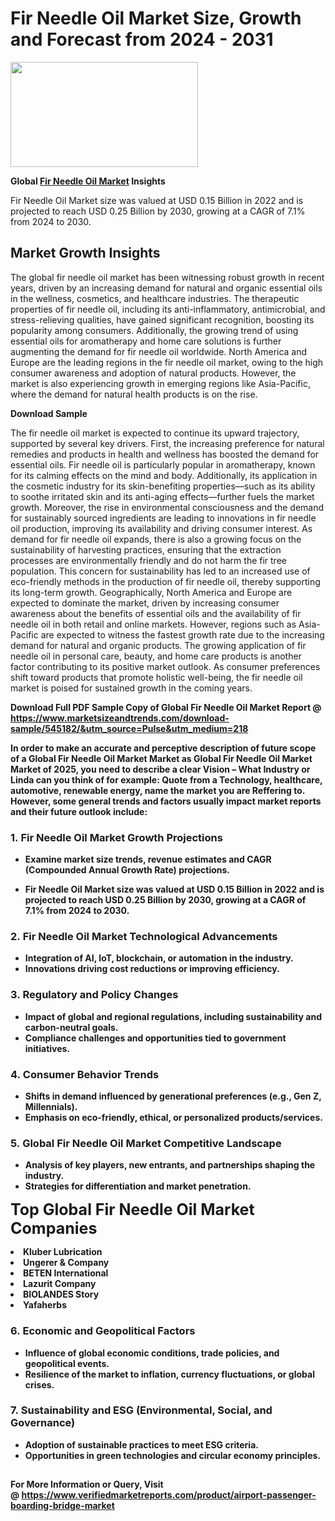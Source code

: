 <H1>Fir Needle Oil Market Size, Growth and Forecast from 2024 - 2031</H1><img class="aligncenter size-medium wp-image-584254" src="https://thirdeyenews.in/wp-content/uploads/2024/09/Global-Market-Research-300x168.jpeg" alt="" width="300" height="168" /><p><strong>Global&nbsp;<a href="https://www.marketsizeandtrends.com/download-sample/545182/&amp;utm_source=Pulse&amp;utm_medium=218">Fir Needle Oil Market</a> Insights</strong></p><p>Fir Needle Oil Market size was valued at USD 0.15 Billion in 2022 and is projected to reach USD 0.25 Billion by 2030, growing at a CAGR of 7.1% from 2024 to 2030.</p><p><h2>Market Growth Insights</h2> <p>The global fir needle oil market has been witnessing robust growth in recent years, driven by an increasing demand for natural and organic essential oils in the wellness, cosmetics, and healthcare industries. The therapeutic properties of fir needle oil, including its anti-inflammatory, antimicrobial, and stress-relieving qualities, have gained significant recognition, boosting its popularity among consumers. Additionally, the growing trend of using essential oils for aromatherapy and home care solutions is further augmenting the demand for fir needle oil worldwide. North America and Europe are the leading regions in the fir needle oil market, owing to the high consumer awareness and adoption of natural products. However, the market is also experiencing growth in emerging regions like Asia-Pacific, where the demand for natural health products is on the rise.</p> <p><strong>Download Sample</strong></p> <p>The fir needle oil market is expected to continue its upward trajectory, supported by several key drivers. First, the increasing preference for natural remedies and products in health and wellness has boosted the demand for essential oils. Fir needle oil is particularly popular in aromatherapy, known for its calming effects on the mind and body. Additionally, its application in the cosmetic industry for its skin-benefiting properties—such as its ability to soothe irritated skin and its anti-aging effects—further fuels the market growth. Moreover, the rise in environmental consciousness and the demand for sustainably sourced ingredients are leading to innovations in fir needle oil production, improving its availability and driving consumer interest. As demand for fir needle oil expands, there is also a growing focus on the sustainability of harvesting practices, ensuring that the extraction processes are environmentally friendly and do not harm the fir tree population. This concern for sustainability has led to an increased use of eco-friendly methods in the production of fir needle oil, thereby supporting its long-term growth. Geographically, North America and Europe are expected to dominate the market, driven by increasing consumer awareness about the benefits of essential oils and the availability of fir needle oil in both retail and online markets. However, regions such as Asia-Pacific are expected to witness the fastest growth rate due to the increasing demand for natural and organic products. The growing application of fir needle oil in personal care, beauty, and home care products is another factor contributing to its positive market outlook. As consumer preferences shift toward products that promote holistic well-being, the fir needle oil market is poised for sustained growth in the coming years. <p><strong></p><p><span class=""><strong>Download Full PDF Sample Copy of Global Fir Needle Oil Market Report</strong> @ <a href="https://www.marketsizeandtrends.com/download-sample/545182/&amp;utm_source=Pulse&amp;utm_medium=218" target="_blank">https://www.marketsizeandtrends.com/download-sample/545182/&amp;utm_source=Pulse&amp;utm_medium=218</a></span></p><p>In order to make an accurate and perceptive description of future scope of a Global&nbsp;Fir Needle Oil Market Market as Global&nbsp;Fir Needle Oil Market Market of 2025, you need to describe a clear Vision &ndash; What Industry or Linda can you think of for example: Quote from a Technology, healthcare, automotive, renewable energy, name the market you are Reffering to. However, some general trends and factors usually impact market reports and their future outlook include:</p><h3>1.&nbsp;<strong>Fir Needle Oil Market Growth Projections</strong></h3><ul><li>Examine market size trends, revenue estimates and CAGR (Compounded Annual Growth Rate) projections.</li><li><p>Fir Needle Oil Market size was valued at USD 0.15 Billion in 2022 and is projected to reach USD 0.25 Billion by 2030, growing at a CAGR of 7.1% from 2024 to 2030.</p></li></ul><h3>2.&nbsp;<strong>Fir Needle Oil Market Technological Advancements</strong></h3><ul><li>Integration of AI, IoT, blockchain, or automation in the industry.</li><li>Innovations driving cost reductions or improving efficiency.</li></ul><h3>3.&nbsp;<strong>Regulatory and Policy Changes</strong></h3><ul><li>Impact of global and regional regulations, including sustainability and carbon-neutral goals.</li><li>Compliance challenges and opportunities tied to government initiatives.</li></ul><h3>4.&nbsp;<strong>Consumer Behavior Trends</strong></h3><ul><li>Shifts in demand influenced by generational preferences (e.g., Gen Z, Millennials).</li><li>Emphasis on eco-friendly, ethical, or personalized products/services.</li></ul><h3>5.&nbsp;<strong>Global Fir Needle Oil Market Competitive Landscape</strong></h3><ul><li>Analysis of key players, new entrants, and partnerships shaping the industry.</li><li>Strategies for differentiation and market penetration.</li></ul><p data-pm-slice="1 1 []"><span style="color: inherit; font-family: inherit; font-size: 25px;">Top Global Fir Needle Oil Market Companies</span></p><div class="" data-test-id=""><p><li>Kluber Lubrication</li><li> Ungerer & Company</li><li> BETEN International</li><li> Lazurit Company</li><li> BIOLANDES Story</li><li> Yafaherbs</li></p></div><h3>6.&nbsp;<strong>Economic and Geopolitical Factors</strong></h3><ul><li>Influence of global economic conditions, trade policies, and geopolitical events.</li><li>Resilience of the market to inflation, currency fluctuations, or global crises.</li></ul><h3>7.&nbsp;<strong>Sustainability and ESG (Environmental, Social, and Governance)</strong></h3><ul><li>Adoption of sustainable practices to meet ESG criteria.</li><li>Opportunities in green technologies and circular economy principles.</li></ul><h2><strong style="font-size: 14px;">For More Information or Query, Visit @&nbsp;</strong><a style="background-color: #ffffff; font-size: 14px;" href="https://www.marketsizeandtrends.com/report/fir-needle-oil-market/" target="_blank">https://www.verifiedmarketreports.com/product/airport-passenger-boarding-bridge-market</a></h2>
